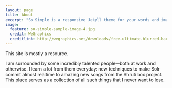 ```yaml
---
layout: page
title: About
excerpt: "So Simple is a responsive Jekyll theme for your words and images."
image:
  feature: so-simple-sample-image-4.jpg
  credit: WeGraphics
  creditlink: http://wegraphics.net/downloads/free-ultimate-blurred-background-pack/
---
```


This site is mostly a resource.

I am surrounded by some incredibly talented people—both at work and otherwise. I learn a lot from them everyday: new techniques to make Solr commit almost realtime to amazing new songs from the Shruti box project. This place serves as a collection of all such things that I never want to lose.